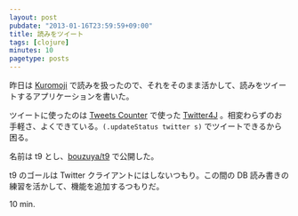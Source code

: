 ```yaml
---
layout: post
pubdate: "2013-01-16T23:59:59+09:00"
title: 読みをツイート
tags: [clojure]
minutes: 10
pagetype: posts
---
```

昨日は [Kuromoji][kuromoji] で読みを扱ったので、それをそのまま活かして、読みをツイートするアプリケーションを書いた。

ツイートに使ったのは [Tweets Counter][tweets-counter] で使った [Twitter4J][twitter4j] 。相変わらずのお手軽さ、よくできている。`(.updateStatus twitter s)` でツイートできるから困る。

名前は t9 とし、[bouzuya/t9][t9] で公開した。

t9 のゴールは Twitter クライアントにはしないつもり。この間の DB 読み書きの練習を活かして、機能を追加するつもりだ。

10 min.

[kuromoji]: http://www.atilika.org/
[twitter4j]: http://twitter4j.org/
[tweets-counter]: https://github.com/bouzuya/clj-tweets-counter
[t9]: https://github.com/bouzuya/t9

